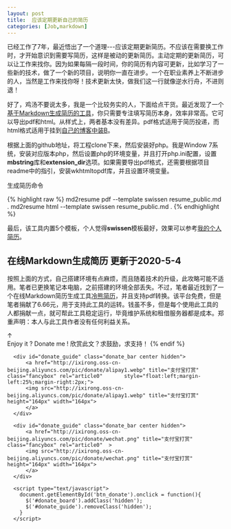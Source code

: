 ```yaml
---
layout: post
title:  应该定期更新自己的简历
categories: [Job,markdown]
---
```



已经工作了7年，最近悟出了一个道理---应该定期更新简历。不应该在需要换工作时，才开始意识到需要写简历，这样是被动的更新简历。主动定期的更新简历，可以让工作来找你。因为如果每隔一段时间，你的简历有内容可更新，比如学习了一些新的技术，做了一个新的项目，说明你一直在进步。一个在职业素养上不断进步的人，当然是工作来找你呀！技术更新太快，做我们这一行就像逆水行舟，不进则退！

好了，鸡汤不要说太多，我是一个比较务实的人，下面给点干货。最近发现了一个[基于Markdown生成简历的工具](https://github.com/there4/markdown-resume)，你只需要专注填写简历本身，效率非常高。它可以导出pdf和html。从样式上，两者基本没有差异。pdf格式适用于简历投递，而html格式适用于挂到[自己的博客中装B](/resume_public.html)。



根据上面的github地址，将工程clone下来，然后安装好php。我是Window 7系统，安装对应版本php，然后设置php的环境变量，并且打开php.ini配置，设置**mbstring**库和**extension_dir**选项。如果需要导出pdf格式，还需要根据项目readme中的指引，安装wkhtmltopdf库，并且设置环境变量。

生成简历命令


{% highlight raw %}
md2resume pdf --template swissen resume_public.md .
md2resume html --template swissen resume_public.md .
{% endhighlight %}

最后，该工具内置5个模板，个人觉得**swissen**模板最好，效果可以参考[我的个人简历](/resume_public.html)。



## 在线Markdown生成简历 更新于2020-5-4

按照上面的方式，自己搭建环境有点麻烦，而且随着技术的升级，此攻略可能不适用。笔者已更换笔记本电脑，之前搭建的环境全部丢失。不过，笔者最近找到了一个在线Markdown简历生成工具[冷熊简历](https://cv.ftqq.com/#)，并且支持pdf转换。该平台免费，但是笔者捐献了6.66元，用于支持此工具的运转。钱虽不多，但是每个使用此工具的人都捐献一点，就可帮此工具稳定运行，毕竟维护系统和租借服务器都是成本。郑重声明：本人与此工具作者没有任何利益关系。



<div class ="post-donate">
      <div id="donate_board" class="donate_bar center">
        <a id="btn_donate" class="btn_donate" href="javascript:;" title="Donate 打赏"></a>
        <span class="donate_txt">
           &uarr;<br>
           Enjoy it ? Donate me !  欣赏此文？求鼓励，求支持！
           {% endif %}          
        </span>
        <br>
      </div>  

      <div id="donate_guide" class="donate_bar center hidden">
          <a href="http://ixirong.oss-cn-beijing.aliyuncs.com/pic/donate/alipay1.webp" title="支付宝打赏" class="fancybox" rel="article0"       style="float:left;margin-left:25%;margin-right:2px;">
          <img src="http://ixirong.oss-cn-beijing.aliyuncs.com/pic/donate/alipay1.webp" title="支付宝打赏" height="164px" width="164px">
          </a> 
      </div>
    
      <div id="donate_guide" class="donate_bar center hidden">
          <a href="http://ixirong.oss-cn-beijing.aliyuncs.com/pic/donate/wechat.png" title="支付宝打赏" class="fancybox" rel="article0"  >
          <img src="http://ixirong.oss-cn-beijing.aliyuncs.com/pic/donate/wechat.png" title="支付宝打赏" height="164px" width="164px">
          </a> 
      </div>
      
      <script type="text/javascript">
        document.getElementById('btn_donate').onclick = function(){
          $('#donate_board').addClass('hidden');
          $('#donate_guide').removeClass('hidden');
        }
      </script>
</div>
